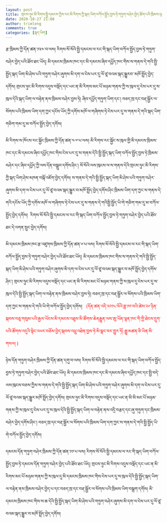 ```yaml
---
layout: post
title: གྲངས་ཉུང་མི་རིགས་སྤྱི་དམངས་ཀྱིས་རང་མི་རིགས་ཀྱི་སྐད་ཡིག་བཀོལ་སྤྱོད་བྱས་ཏེ་གཏུག་བཤེར་བྱེད་ཆོག་པའི་ཁྲིམས་ལུགས་ཀྱི་གཞི་འཛིན་ས་ནི་ཅི་ཞིག་ཡིན་ཞེ་ན།
date: 2020-10-27 21:08
author: trimleng
comments: true
categories: [སྐད་ཡིག]
---
```

<span style="font-weight: 400;">རྩ་ཁྲིམས་ཀྱི་དོན་ཚན་༡༣༤་བ་ལས། རིགས་སོ་སོའི་སྤྱི་དམངས་ལ་རང་གི་སྐད་ཡིག་བཀོལ་སྤྱོད་བྱས་ཏེ་གཏུག་བཤེར་བྱེད་པའི་ཐོབ་ཐང་ཡོད། མི་དམངས་ཁྲིམས་ཁང་དང་མི་དམངས་ཞིབ་དཔྱོད་ཁང་གིས་ས་གནས་དེ་གའི་སྤྱི་སྤྱོད་སྐད་ཡིག་མི་ཤེས་པའི་གཏུག་བཤེར་ཞུགས་མི་དག་ལ་ངེས་པར་དུ་ལོ་ཙཱ་བའམ་སྐད་སྒྱུརབ་་མཁོ་སྤྲོད་བྱེད་དགོས། གྲངས་ཉུང་མི་རིགས་འདུས་བསྡོད་དང་ཡང་ན་མི་རིགས་མང་པོ་མཉམ་གནས་ཀྱི་ས་ཁུལ་དུ་ངེས་པར་དུ་ས་ཁུལ་དེའི་སྐད་ཡིག་ལ་བརྟེན་ནས་ཁྲིམས་བཤེར་བྱས་ཏེ། ཞིབ་དཔྱོད་གཏུག་ཡིག་དང་། བཅད་ཁྲ་དང་བརྡ་སྦྱོར་ལ་སོགས་པའི་ཁྲིམས་ཡིག་དག་ཀྱང་དངོས་ཡོད་ཀྱི་དགོས་མཁོ་ལ་གཞིགས་ཏེ་ངེས་པར་དུ་ས་གནས་དེ་གའི་སྐད་ཡིག་གཅིག་གམ་དུ་མ་བཀོལ་སྤྱོད་བྱེད་དགོས། </span>

<!--more-->

<span style="font-weight: 400;">མི་རིགས་ས་ཁོངས་རང་སྐྱོང་ཁྲིམས་ཀྱི་དོན་ཚན་༤༧་པ་ལས། མི་རིགས་རང་སྐྱོང་ས་ཁུལ་གྱི་མི་དམངས་ཁྲིམས་ཁང་དང་མི་དམངས་ཞིབ་དཔྱོད་ཁང་གིས་ངེས་པར་དུ་ས་གནས་དེའི་སྤྱི་སྤྱོད་སྐད་ཡིག་བཀོལ་སྤྱོད་བྱས་ཏེ་ཁྲིམས་བཤེར་དང་ཞིབ་དཔྱོད་ཀྱི་ལས་དོན་བསྒྲུབ་དགོས་ཤིང་། སོ་སོའི་ལས་ཁུངས་ལ་ས་གནས་དེའི་གྲངས་ཉུང་མི་རིགས་ཀྱི་སྐད་ཡིག་ཤེས་མཁན་བསྐོ་འཇོག་བྱེད་དགོས།</span> <span style="font-weight: 400;">ས་གནས་དེ་གའི་སྤྱི་སྤྱོད་སྐད་ཡིག་མི་ཤེས་པའི་གཏུག་བཤེར་ཞུགས་མི་དག་ལ་ངེས་པར་དུ་ལོ་ཙཱ་བའམ་སྐད་སྒྱུར་བ་མཁོ་སྤྲོད་བྱེད་དགོས་ཤིང་ཁྲིམས་ཡིག་དག་ཀྱང་ས་གནས་དེ་གའི་དངོས་ཡོད་ཀྱི་དགོས་མཁོ་ལ་གཞིགས་ཏེ་ངེས་པར་དུ་ས་གནས་དེ་གའིསྤྱི་སྤྱོད་ཡི་གེ་གཅིག་གམ་དུ་མ་བཀོལ་སྤྱོད་བྱེད་དགོས།  རིགས་སོ་སོའི་སྤྱི་དམངས་ལ་རང་གི་སྐད་ཡིག་བཀོལ་སྤྱོད་བྱས་ཏེ་གཏུག་བཤེར་བྱེད་པའི་ཐོབ་ཐང་དེ་འགན་སྲུང་བྱེད་དགོས། </span>

<span style="font-weight: 400;">མི་དམངས་ཁྲིམས་ཁང་རྩ་འཛུགས་ཁྲིམས་ཀྱི་དོན་ཚན་༦་པ་ལས།</span> <span style="font-weight: 400;">རིགས་སོ་སོའི་སྤྱི་དམངས་ལ་རང་གི་སྐད་ཡིག་བཀོལ་སྤྱོད་བྱས་ཏེ་གཏུག་བཤེར་བྱེད་པའི་ཐོབ་ཐང་ཡོད། མི་དམངས་ཁྲིམས་ཁང་གིས་ས་གནས་དེ་གའི་སྤྱི་སྤྱོད་སྐད་ཡིག་མི་ཤེས་པའི་གཏུག་བཤེར་ཞུགས་མི་དག་ལ་ངེས་པར་དུ་ལོ་ཙཱ་བའམ་སྐད་སྒྱུར་བ་མཁོ་སྤྲོད་བྱེད་དགོས་ཤིང་། གྲངས་ཉུང་མི་རིགས་འདུས་བསྡོད་དང་ཡང་ན་མི་རིགས་མང་པོ་མཉམ་གནས་ཀྱི་ས་ཁུལ་དུ་ངེས་པར་དུ་ས་ཁུལ་དེའི་སྤྱི་སྤྱོད་སྐད་ཡིག་ལ་བརྟེན་ནས་ཁྲིམས་བཤེར་བྱས་ཏེ། བཅད་ཁྲ་དང་བརྡ་སྦྱོར་ལ་སོགས་པའི་ཁྲིམས་ཡིག་དག་ཀྱང་ས་གནས་དེ་གའི་ཡི་གེ་བཀོལ་སྤྱོད་བྱེད་དགོས། <span style="color: #ff0000;">（དོན་ཚན་འདི་༢༠༡༨་ལོའི་ཟླ་༡༠་བའི་ཚེས་༢༦་ཉིན་སྐབས་བཅུ་གསུམ་པའི་རྒྱལ་ཡོངས་མི་དམངས་འཐུས་མི་ཚོགས་ཆེནརྒྱུན་ལས་ཨུ་ཡོན་ལྷན་ཁང་གི་གྱི་ཐེངས་དྲུག་པའི་ཚོགས་འདུའི་སྟེང་འཕར་བཅོས་བྱེད་སྐབས་འཕྲུ་འཐེན་བྱས་ཏེ་མི་སྣང་བར་གྱུར་ཏོ། རྒྱུ་མཚན་ཅི་ཡིན་མི་གསལ། )</span></span>

<span style="font-weight: 400;">ཉེས་དོན་གཏུག་བཤེར་ཁྲིམས་ཀྱི་དོན་ཚན་དགུ་བ་ལས། རིགས་སོ་སོའི་སྤྱི་དམངས་ལ་རང་གི་སྐད་ཡིག་བཀོལ་སྤྱོད་བྱས་ཏེ་གཏུག་བཤེར་བྱེད་པའི་ཐོབ་ཐང་ཡོད། མི་དམངས་ཁྲིམས་ཁང་དང་མི་དམངས་ཞིབ་དཔྱོད་ཁང་དང་སྤྱི་བདེ་ལས་ཁུངས་བཅས་ཀྱིས་ས་གནས་དེ་གའི་སྤྱི་སྤྱོད་སྐད་ཡིག་མི་ཤེས་པའི་གཏུག་བཤེར་ཞུགས་མི་དག་ལ་ངེས་པར་དུ་ལོ་ཙཱ་བའམ་སྐད་སྒྱུར་མཁོ་སྤྲོད་བྱེད་དགོས། གྲངས་ཉུང་མི་རིགས་འདུས་བསྡོད་དང་ཡང་ན་མི་མི་མང་པོ་མཉམ་གནས་ཀྱི་ས་ཁུལ་དུ་ངེས་པར་དུ་ས་ཁུལ་དེའི་སྤྱི་སྤྱོད་སྐད་ཡིག་ལ་བརྟེན་ནས་འདྲི་བརྩད་དང་ཞུ་གཏུག་དང་ཁྲིམས་བཤེར་བྱེད་དགོས་ཤིང་། བཅད་ཁྲ་དང་བརྡ་སྦྱོར་ལ་སོགས་པའི་ཁྲིམས་ཡིག་དག་ཀྱང་ས་གནས་དེ་གའི་སྤྱི་སྤྱོད་ཡི་གེ་བཀོལ་སྤྱོད་བྱེད་དགོས། </span>

<span style="font-weight: 400;">དམངས་དོན་གཏུག་བཤེར་ཁྲིམས་ཀྱི་དོན་ཚན་༡༡་པ་ལས། རིགས་སོ་སོའི་སྤྱི་དམངས་ལ་རང་གི་སྐད་ཡིག་བཀོལ་སྤྱོད་བྱས་ཏེ་དམངས་དོན་གཏུག་བཤེར་བྱེད་པའི་ཐོབ་ཐང་ཡོད། གྲངས་ཉུང་མི་རིགས་འདུས་བསྡོད་དང་ཡང་ན་མི་རིགས་མང་པོ་མཉམ་གནས་ཀྱི་ས་ཁུལ་དུ་མི་དམངས་ཁྲིམས་ཁང་གིས་ངེས་པར་དུ་ས་ཁུལ་དེའི་སྤྱི་སྤྱོད་སྐད་ཡིག་ལ་བརྟེན་ནས་ཁྲིམས་བཤེར་བྱེད་པ་དང་བཅད་ཁྲ་དང་བརྡ་སྦྱོར་ལ་སོགས་པའི་ཁྲིམས་ཡིག་བསྒྲག་དགོས། མི་དམངས་ཁྲིམས་ཁང་གིས་ས་ཆ་དེའི་སྤྱི་སྤྱོད་སྐད་ཡིག་མི་ཤེས་པའི་གཏུག་བཤེར་ཞུགས་མི་དག་ལ་ངེས་པར་དུ་ལོ་ཙཱ་བའམ་སྐད་སྒྱུར་བ་མཁོ་སྤྲོད་བྱེད་དགོས། </span>
